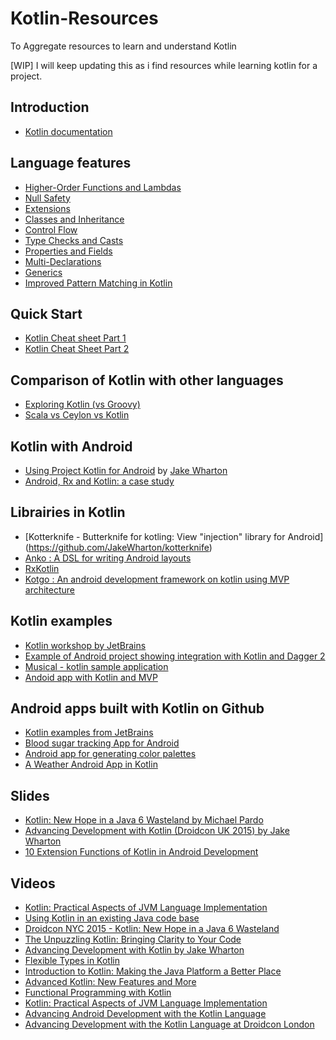 # Kotlin-Resources
To Aggregate resources to learn and understand Kotlin 

[WIP] I will keep updating this as i find resources while learning kotlin for a project.

## Introduction 
* [Kotlin documentation](https://kotlinlang.org/docs/reference/)

## Language features 
* [Higher-Order Functions and Lambdas](https://kotlinlang.org/docs/reference/lambdas.html)
* [Null Safety](https://kotlinlang.org/docs/reference/null-safety.html)
* [Extensions](https://kotlinlang.org/docs/reference/extensions.html)
* [Classes and Inheritance](https://kotlinlang.org/docs/reference/classes.html#inheritance)
* [Control Flow](https://kotlinlang.org/docs/reference/control-flow.html)
* [Type Checks and Casts](https://kotlinlang.org/docs/reference/typecasts.html)
* [Properties and Fields](https://kotlinlang.org/docs/reference/properties.html)
* [Multi-Declarations](https://kotlinlang.org/docs/reference/multi-declarations.html)
* [Generics](https://kotlinlang.org/docs/reference/generics.html)
* [Improved Pattern Matching in Kotlin](https://programmingideaswithjake.wordpress.com/2016/08/27/improved-pattern-matching-in-kotlin/)

## Quick Start
* [Kotlin Cheat sheet Part 1](https://gist.github.com/dodyg/5823184)
* [Kotlin Cheat Sheet Part 2](https://gist.github.com/dodyg/5616605)

## Comparison of Kotlin with other languages 
* [Exploring Kotlin (vs Groovy)](http://blog.cacoethes.co.uk/software/exploring-kotlin)
*  [Scala vs Ceylon vs Kotlin](http://blog.lunatech.com/2011/08/24/scala-ceylon-kotlin-goals)

## Kotlin with Android 
* [Using Project Kotlin for Android](https://docs.google.com/document/d/1ReS3ep-hjxWA8kZi0YqDbEhCqTt29hG8P44aA9W0DM8/edit?hl=en&forcehl=1#heading=h.96ldte2znfpc) by [Jake Wharton](https://github.com/JakeWharton)
* [Android, Rx and Kotlin: a case study](http://beust.com/weblog/2015/03/23/android-rx-and-kotlin-a-case-study/)


## Librairies in Kotlin 
* [Kotterknife - Butterknife for kotling: View "injection" library for Android]
 (https://github.com/JakeWharton/kotterknife)
* [Anko : A DSL for writing Android layouts](https://github.com/JetBrains/anko)
* [RxKotlin](https://github.com/ReactiveX/RxKotlin)
* [Kotgo : An android development framework on kotlin using MVP architecture](https://github.com/nekocode/kotgo)

## Kotlin examples 
* [Kotlin workshop by JetBrains](https://github.com/JetBrains/workshop-jb)
* [Example of Android project showing integration with Kotlin and Dagger 2](https://github.com/damianpetla/kotlin-dagger-example)
* [Musical - kotlin sample application](https://github.com/tommykw/Musical)
* [Andoid app with Kotlin and MVP](https://github.com/michaldrabik/KotlinMVP)
 
## Android apps built with Kotlin on Github
* [Kotlin examples from JetBrains](https://github.com/JetBrains/kotlin-example)
* [Blood sugar tracking App for Android](https://github.com/nlefler/Glucloser)
* [Android app for generating color palettes](https://github.com/hzsweers/palettehelper)
* [A Weather Android App in Kotlin](https://github.com/dpolishuk/weather-android-kotlin)

## Slides 
* [Kotlin: New Hope in a Java 6 Wasteland by Michael Pardo
](https://speakerdeck.com/pardom/kotlin-new-hope-in-a-java-6-wasteland)
* [Advancing Development with Kotlin (Droidcon UK 2015) by Jake Wharton](https://speakerdeck.com/jakewharton/advancing-development-with-kotlin-droidcon-uk-2015)
* [10 Extension Functions of Kotlin in Android Development](https://speakerdeck.com/magiepooh/10-extension-functions-of-kotlin-in-android-development)


## Videos
* [Kotlin: Practical Aspects of JVM Language Implementation](https://www.youtube.com/watch?v=SdvFwRmyVRM)
* [Using Kotlin in an existing Java code base](https://www.youtube.com/watch?v=eDHUabQMRb4)
* [Droidcon NYC 2015 - Kotlin: New Hope in a Java 6 Wasteland](https://www.youtube.com/watch?v=0BiPmgk3nyw)
* [The Unpuzzling Kotlin: Bringing Clarity to Your Code](https://www.parleys.com/tutorial/52a753b9e4b0e619540cc4a9/)
* [Advancing Development with Kotlin by Jake Wharton](https://speakerdeck.com/jakewharton/advancing-development-with-kotlin-droidcon-uk-2015)
* [Flexible Types in Kotlin](https://www.youtube.com/watch?v=2IhT8HACc2E)
* [Introduction to Kotlin: Making the Java Platform a Better Place](https://www.youtube.com/watch?v=sP9R9Nc3sRA)
* [Advanced Kotlin: New Features and More](https://www.youtube.com/watch?v=rwsvbSve_BI)
* [Functional Programming with Kotlin](https://www.youtube.com/watch?v=AhA-Q7MOre0)
* [Kotlin: Practical Aspects of JVM Language Implementation](https://www.youtube.com/watch?v=SdvFwRmyVRM)
* [Advancing Android Development with the Kotlin Language
](http://jakewharton.com/presentation/2015-11-06-oredev/)
* [Advancing Development with the Kotlin Language at Droidcon London](https://skillsmatter.com/skillscasts/6651-advancing-development-with-the-kotlin-language)





